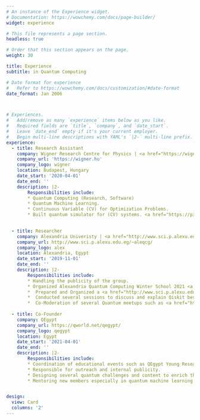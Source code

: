 ```yaml
---
# An instance of the Experience widget.
# Documentation: https://wowchemy.com/docs/page-builder/
widget: experience

# This file represents a page section.
headless: true

# Order that this section appears on the page.
weight: 30

title: Experience
subtitle: in Quantum Computing

# Date format for experience
#   Refer to https://wowchemy.com/docs/customization/#date-format
date_format: Jan 2006



# Experiences.
#   Add/remove as many `experience` items below as you like.
#   Required fields are `title`, `company`, and `date_start`.
#   Leave `date_end` empty if it's your current employer.
#   Begin multi-line descriptions with YAML's `|2-` multi-line prefix.
experience:
  - title: Research Assistant 
    company: Wigner Research Centre for Physics | <a href="https://wigner.hu/en/infopages/zimboras.zoltan/" target="_blank">Quantum computing and informatics research group Group led by Zoltán Zimborás</a>
    company_url: 'https://wigner.hu'
    company_logo: wigner
    location: Budapest, Hungary
    date_start: '2020-04-01'
    date_end: ''
    description: |2-
        Responsibilities include:
        * Quantum Computing (Research, Software)
        * Quantum Machine Learning.
        * Continuous Variable (CV) for Optimization Problems.
        * Built quantum simulator for (CV) systems. <a href="https://piquasso.com/" target="_blank">Piquasso</a>

        
  - title: Researcher
    company: Alexandria Univeristy | <a href="http://www.sci.p.alexu.edu.eg/~aleqcg/profiles/younes/Ahmed_Younes.html" target="_blank">Alexandria Quantum Computing Group led by Ahmed Younes</a>
    company_url: http://www.sci.p.alexu.edu.eg/~aleqcg/
    company_logo: alex
    location: Alexandria, Egypt
    date_start: '2019-11-01'
    date_end: ''
    description: |2-
        Responsibilities include:
        * Handling the publicity of the group.
        * Organized Alexandria Quantum Computing Winter School 2021 <a href="http://www.sci.p.alexu.edu.eg/~aleqcg/AlexU-QCWS21.htm" target="_blank">AQCWS21</a>
        *  Prepared and Organized a <a href="http://www.sci.p.alexu.edu.eg/~aleqcg/InvitedTalks.html" target="_blank">workshop</a> during AQCWS21.
        *  Conducted several sessions to discuss and explain Qiskit besides planing for building a wider network with other research groups across the globe such as Quantum AI Foundation in Poland and Wigner Research Centre for Physics.
        *  Co-Moderation of several Quantum meetups such as <a href="https://www.youtube.com/playlist?list=PLvze0dsHroGMIq7IAffX8SPA68w2vB8O-" target="_blank">Hypatia Series</a> and Washington Quantum Computing meetup. 
    
  - title: Co-Founder 
    company: QEgypt 
    company_url: https://qworld.net/qegypt/
    company_logo: qegypt
    location: Egypt
    date_start: '2021-04-01'
    date_end: ''
    description: |2-
        Responsibilities include:
        * Coordination of educational events such as QEgypt Young Researcher Program 2022 <a href="http://www.sci.p.alexu.edu.eg/~aleqcg/QEgyptYR2022.html" target="_blank">QEYR22</a> 
        * Responsible for outreach and internal publicity.
        * Designing several quantum challenges and content to enrich the content of QWorld open source education material.
        * Mentoring new members especially in quantum machine learning.


design:
  view: Card
  columns: '2'
---
```

